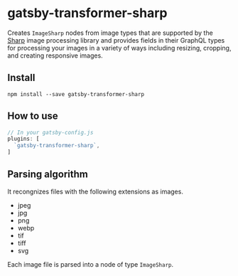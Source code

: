 # gatsby-transformer-sharp

Creates `ImageSharp` nodes from image types that are supported by the
[Sharp](https://github.com/lovell/sharp) image processing library and provides
fields in their GraphQL types for processing your images in a variety of ways
including resizing, cropping, and creating responsive images.

## Install

`npm install --save gatsby-transformer-sharp`

## How to use

```javascript
// In your gatsby-config.js
plugins: [
  `gatsby-transformer-sharp`,
]
```

## Parsing algorithm

It recongnizes files with the following extensions as images.

* jpeg
* jpg
* png
* webp
* tif
* tiff
* svg

Each image file is parsed into a node of type `ImageSharp`.
